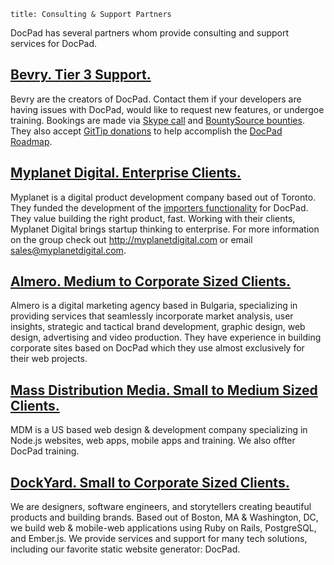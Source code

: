 ```
title: Consulting & Support Partners
```


DocPad has several partners whom provide consulting and support services for DocPad.

## [Bevry. Tier 3 Support.](http://bevry.me)
Bevry are the creators of DocPad. Contact them if your developers are having issues with DocPad, would like to request new features, or undergoe training. Bookings are made via [Skype call](skype:balupton?add) and [BountySource bounties](https://www.bountysource.com/faq#bounties). They also accept [GitTip donations](https://www.gittip.com/docpad/) to help accomplish the [DocPad Roadmap](/docpad/roadmap).

## [Myplanet Digital. Enterprise Clients.](http://www.myplanetdigital.com/)
Myplanet is a digital product development company based out of Toronto. They funded the development of the [importers functionality](https://github.com/bevry/docpad/issues/500) for DocPad. They value building the right product, fast. Working with their clients, Myplanet Digital brings startup thinking to enterprise. For more information on the group check out http://myplanetdigital.com or email sales@myplanetdigital.com.

## [Almero.  Medium to Corporate Sized Clients.](http://almero.bg/)
Almero is a digital marketing agency based in Bulgaria, specializing in providing services that seamlessly incorporate market analysis, user insights, strategic and tactical brand development, graphic design, web design, advertising and video production. They have experience in building corporate sites based on DocPad which they use almost exclusively for their web projects.

## [Mass Distribution Media. Small to Medium Sized Clients.](http://massdistributionmedia.com/)
MDM is a US based web design & development company specializing in Node.js websites, web apps, mobile apps and training. We also offter DocPad training. 

## [DockYard. Small to Corporate Sized Clients.](http://dockyard.com/)
We are designers, software engineers, and storytellers creating beautiful products
and building brands. Based out of Boston, MA & Washington, DC, we build web & mobile-web applications using Ruby on Rails, PostgreSQL, and Ember.js. We provide services and support for many tech solutions, including our favorite static website generator: DocPad.
